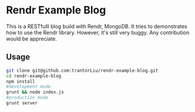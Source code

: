 # Rendr Example Blog
This is a RESTfulll blog build with Rendr, MongoDB.  It tries to demonstrates how to use the Rendr library.
However, it's still very buggy. Any contribution would be appreciate.

## Usage
```sh
git clone git@github.com:trantorLiu/rendr-example-blog.git
cd rendr-example-blog
npm install
#development mode
grunt && node index.js
#production mode
grunt server
```
